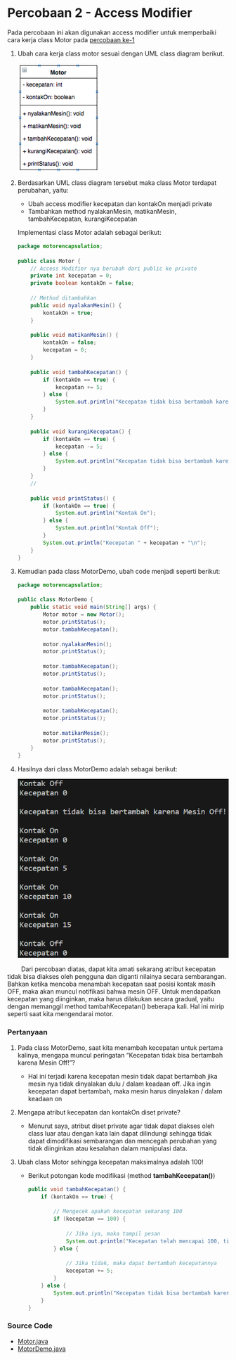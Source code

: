 # Percobaan 2 - Access Modifier

Pada percobaan ini akan digunakan access modifier untuk memperbaiki cara kerja class Motor pada [percobaan ke-1](/encapsulation/percobaan1/)

1. Ubah cara kerja class motor sesuai dengan UML class diagram berikut.

   ![UML Class Motor 2](/encapsulation/percobaan2/img/uml2.png)

2. Berdasarkan UML class diagram tersebut maka class Motor terdapat perubahan, yaitu:

   - Ubah access modifier kecepatan dan kontakOn menjadi private
   - Tambahkan method nyalakanMesin, matikanMesin, tambahKecepatan, kurangiKecepatan

   Implementasi class Motor adalah sebagai berikut:

   ```java
   package motorencapsulation;

   public class Motor {
       // Access Modifier nya berubah dari public ke private
       private int kecepatan = 0;
       private boolean kontakOn = false;

       // Method ditambahkan
       public void nyalakanMesin() {
           kontakOn = true;
       }

       public void matikanMesin() {
           kontakOn = false;
           kecepatan = 0;
       }

       public void tambahKecepatan() {
           if (kontakOn == true) {
               kecepatan += 5;
           } else {
               System.out.println("Kecepatan tidak bisa bertambah karena Mesin Off! \n");
           }
       }

       public void kurangiKecepatan() {
           if (kontakOn == true) {
               kecepatan -= 5;
           } else {
               System.out.println("Kecepatan tidak bisa bertambah karena Mesin Off! \n");
           }
       }
       //

       public void printStatus() {
           if (kontakOn == true) {
               System.out.println("Kontak On");
           } else {
               System.out.println("Kontak Off");
           }
           System.out.println("Kecepatan " + kecepatan + "\n");
       }
   }
   ```

3. Kemudian pada class MotorDemo, ubah code menjadi seperti berikut:

   ```java
   package motorencapsulation;

   public class MotorDemo {
       public static void main(String[] args) {
           Motor motor = new Motor();
           motor.printStatus();
           motor.tambahKecepatan();

           motor.nyalakanMesin();
           motor.printStatus();

           motor.tambahKecepatan();
           motor.printStatus();

           motor.tambahKecepatan();
           motor.printStatus();

           motor.tambahKecepatan();
           motor.printStatus();

           motor.matikanMesin();
           motor.printStatus();
       }
   }
   ```

4. Hasilnya dari class MotorDemo adalah sebagai berikut:

   ![Output Class Motor 2](/encapsulation/percobaan2/img/output2.png)

&nbsp;&nbsp;&nbsp;&nbsp;&nbsp;&nbsp;&nbsp;&nbsp;Dari percobaan diatas, dapat kita amati sekarang atribut kecepatan tidak bisa diakses oleh pengguna dan diganti nilainya secara sembarangan. Bahkan ketika mencoba menambah kecepatan saat posisi kontak masih OFF, maka akan muncul notifikasi bahwa mesin OFF. Untuk mendapatkan kecepatan yang diinginkan, maka harus dilakukan secara gradual, yaitu dengan memanggil method tambahKecepatan() beberapa kali. Hal ini mirip seperti saat kita mengendarai motor.

### Pertanyaan

1. Pada class MotorDemo, saat kita menambah kecepatan untuk pertama kalinya, mengapa muncul peringatan “Kecepatan tidak bisa bertambah karena Mesin Off!”?
   - Hal ini terjadi karena kecepatan mesin tidak dapat bertambah jika mesin nya tidak dinyalakan dulu / dalam keadaan off. Jika ingin kecepatan dapat bertambah, maka mesin harus dinyalakan / dalam keadaan on
2. Mengapa atribut kecepatan dan kontakOn diset private?
   - Menurut saya, atribut diset private agar tidak dapat diakses oleh class luar atau dengan kata lain dapat dilindungi sehingga tidak dapat dimodifikasi sembarangan dan mencegah perubahan yang tidak diinginkan atau kesalahan dalam manipulasi data.
3. Ubah class Motor sehingga kecepatan maksimalnya adalah 100!

   - Berikut potongan kode modifikasi (method **tambahKecepatan()**)

     ```java
     public void tambahKecepatan() {
         if (kontakOn == true) {

             // Mengecek apakah kecepatan sekarang 100
             if (kecepatan == 100) {

                 // Jika iya, maka tampil pesan
                 System.out.println("Kecepatan telah mencapai 100, tidak dapat bertambah lagi!");
             } else {

                 // Jika tidak, maka dapat bertambah kecepatannya
                 kecepatan += 5;
             }
         } else {
             System.out.println("Kecepatan tidak bisa bertambah karena Mesin Off! \n");
         }
     }
     ```

### Source Code

- [Motor.java](/encapsulation/percobaan2/code/Motor.java)
- [MotorDemo.java](/encapsulation/percobaan2/code/MotorDemo.java)
